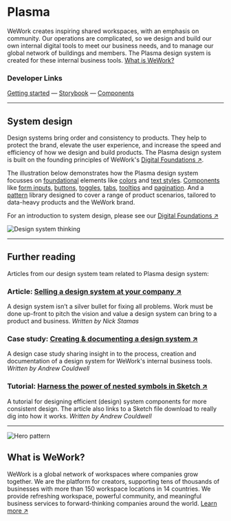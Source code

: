 # Plasma

WeWork creates inspiring shared workspaces, with an emphasis on community. Our operations are complicated, so we design and build our own internal digital tools to meet our business needs, and to manage our global network of buildings and members. The Plasma design system is created for these internal business tools. [What is WeWork?](#what-is-wework)

### Developer Links

[Getting started](/setup/README.md) — [Storybook](http://plasma.guide/dev/storybook) — [Components](http://plasma.guide/dev/components)

---

## System design

Design systems bring order and consistency to products. They help to protect the brand, elevate the user experience, and increase the speed and efficiency of how we design and build products. The Plasma design system is built on the founding principles of WeWork's [Digital Foundations ↗](https://digital-foundations.netlify.com).

The illustration below demonstrates how the Plasma design system focusses on [foundational](/foundations/README.md) elements like [colors](/colors/README.md) and [text styles](/text-styles/README.md). [Components](/components/README.md) like [form inputs](/form-elements/README.md), [buttons](/buttons/README.md), [toggles](/toggles/README.md), [tabs](/tabs/README.md), [tooltips](/tooltips/README.md) and [pagination](/pagination/README.md). And a [pattern](/patterns/README.md) library designed to cover a range of product scenarios, tailored to data-heavy products and the WeWork brand.

For an introduction to system design, please see our [Digital Foundations ↗](https://digital-foundations.netlify.com/system-design/)

![Design system thinking](/styles/system-thinking-plasma.png)

---

## Further reading

Articles from our design system team related to Plasma design system:

### Article: [Selling a design system at your company ↗](https://uxdesign.cc/selling-a-design-system-at-your-company-74cb2bc97195)

A design system isn’t a silver bullet for fixing all problems. Work must be done up-front to pitch the vision and value a design system can bring to a product and business. _Written by Nick Stamas_

### Case study: [Creating & documenting a design system ↗](https://medium.com/@andrewcouldwell/plasma-design-system-4d63fb6c1afc)

A design case study sharing insight in to the process, creation and documentation of a design system for WeWork's internal business tools. _Written by Andrew Couldwell_

### Tutorial: [Harness the power of nested symbols in Sketch ↗](https://medium.com/@andrewcouldwell/harness-the-power-of-symbols-204448baaef3)

A tutorial for designing efficient (design) system components for more consistent design. The article also links to a Sketch file download to really dig into how it works. _Written by Andrew Couldwell_

---

![Hero pattern](/styles/cms-hero.png)

## What is WeWork?

WeWork is a global network of workspaces where companies grow together. We are the platform for creators, supporting tens of thousands of businesses with more than 150 workspace locations in 14 countries. We provide refreshing workspace, powerful community, and meaningful business services to forward-thinking companies around the world. [Learn more ↗](https://digital-foundations.netlify.com/wework/)
